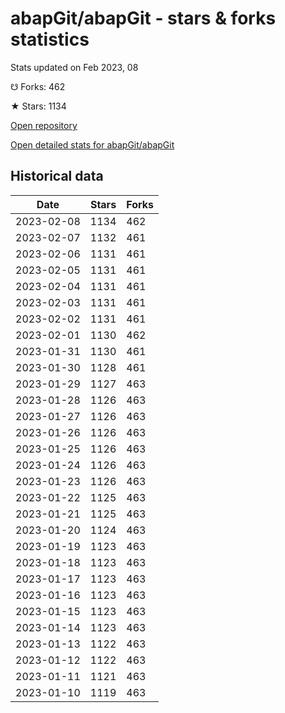 # abapGit/abapGit - stars & forks statistics

Stats updated on Feb 2023, 08

☋ Forks: 462

★ Stars: 1134

[Open repository](https://github.com/abapGit/abapGit)

[Open detailed stats for abapGit/abapGit](https://reviewgithub.com/rep/abapGit/abapGit)

## Historical data
| Date | Stars | Forks |
|------|-------|-------|
| 2023-02-08 | 1134 | 462 | 
| 2023-02-07 | 1132 | 461 | 
| 2023-02-06 | 1131 | 461 | 
| 2023-02-05 | 1131 | 461 | 
| 2023-02-04 | 1131 | 461 | 
| 2023-02-03 | 1131 | 461 | 
| 2023-02-02 | 1131 | 461 | 
| 2023-02-01 | 1130 | 462 | 
| 2023-01-31 | 1130 | 461 | 
| 2023-01-30 | 1128 | 461 | 
| 2023-01-29 | 1127 | 463 | 
| 2023-01-28 | 1126 | 463 | 
| 2023-01-27 | 1126 | 463 | 
| 2023-01-26 | 1126 | 463 | 
| 2023-01-25 | 1126 | 463 | 
| 2023-01-24 | 1126 | 463 | 
| 2023-01-23 | 1126 | 463 | 
| 2023-01-22 | 1125 | 463 | 
| 2023-01-21 | 1125 | 463 | 
| 2023-01-20 | 1124 | 463 | 
| 2023-01-19 | 1123 | 463 | 
| 2023-01-18 | 1123 | 463 | 
| 2023-01-17 | 1123 | 463 | 
| 2023-01-16 | 1123 | 463 | 
| 2023-01-15 | 1123 | 463 | 
| 2023-01-14 | 1123 | 463 | 
| 2023-01-13 | 1122 | 463 | 
| 2023-01-12 | 1122 | 463 | 
| 2023-01-11 | 1121 | 463 | 
| 2023-01-10 | 1119 | 463 | 

